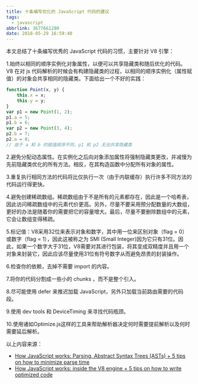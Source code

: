 ```yaml
---
title: 十条编写优化的 JavaScript 代码的建议
tags:
  - javascript
abbrlink: 3677661280
date: 2018-05-29 16:59:40
---
```


本文总结了十条编写优秀的 JavaScript 代码的习惯，主要针对 V8 引擎：

1.始终以相同的顺序实例化对象属性，以便可以共享隐藏类和随后优化的代码。V8 在对 js 代码解析的时候会有构建隐藏类的过程，以相同的顺序实例化（属性赋值）的对象会共享相同的隐藏类。下面给出一个不好的实践：

```javascript
function Point(x, y) {
    this.x = x;
    this.y = y;
}
var p1 = new Point(1, 2);
p1.a = 5;
p1.b = 6;
var p2 = new Point(3, 4);
p2.b = 7;
p2.a = 8;
// 由于 a 和 b 的赋值顺序不同，p1 和 p2 无法共享隐藏类
```

2.避免分配动态属性。在实例化之后向对象添加属性将强制隐藏类更改，并减慢为先前隐藏类优化的所有方法。相反，在其构造函数中分配所有对象的属性。  

3.重复执行相同方法的代码将比仅执行一次（由于内联缓存）执行许多不同方法的代码运行得更快。  

4.避免创建稀疏数组。稀疏数组由于不是所有的元素都存在，因此是一个哈希表，因此访问稀疏数组中的元素代价更高。另外，尽量不要采用预分配数量的大数组，更好的办法是随着你的需要把它的容量增大。最后，尽量不要删除数组中的元素，它会让数组变得稀疏。  

5.标记值：V8采用32位来表示对象和数字，其中用一位来区别对象（flag = 0）或数字（flag = 1），因此这被称之为 SMI (Small Integer)因为它只有31位。因此，如果一个数字大于31位，V8需要对其进行包装，将其变成双精度并且用一个对象来封装它，因此应该尽量使用31位有符号数字从而避免昂贵的封装操作。  

6.检查你的依赖，去掉不需要 import 的内容。  

7.将你的代码分割成一些小的 chunks ，而不是整个引入。 
 
8.尽可能使用 defer 来推迟加载 JavaScript，另外只加载当前路由需要的代码段。
  
9.使用 dev tools 和 DeviceTiming 来寻找代码瓶颈。  

10.使用诸如Optimize.js这样的工具来帮助解析器决定何时需要提前解析以及何时需要延后解析。  
  
以上内容来源：
* [How JavaScript works: Parsing, Abstract Syntax Trees (ASTs) + 5 tips on how to minimize parse time](https://blog.sessionstack.com/how-javascript-works-parsing-abstract-syntax-trees-asts-5-tips-on-how-to-minimize-parse-time-abfcf7e8a0c8)
* [How JavaScript works: inside the V8 engine + 5 tips on how to write optimized code](https://blog.sessionstack.com/how-javascript-works-inside-the-v8-engine-5-tips-on-how-to-write-optimized-code-ac089e62b12e)

